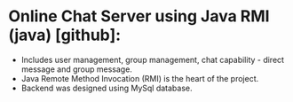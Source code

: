 # Online Chat Server using Java RMI (java) [github]:
- Includes user management, group management, chat capability - direct message and group message.
- Java Remote Method Invocation (RMI) is the heart of the project.
- Backend was designed using MySql database.
